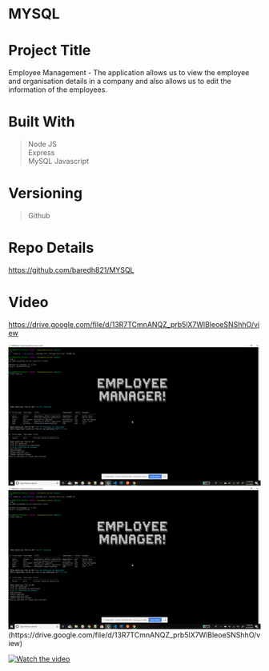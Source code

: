 # MYSQL

# Project Title
Employee Management - The application allows us to view the employee and organisation details in a company and also allows us to edit the information of the employees.  

# Built With
>Node JS<br>
>Express<br>
>MySQL
>Javascript<br>


# Versioning 
> Github

# Repo Details 
https://github.com/baredh821/MYSQL

# Video

https://drive.google.com/file/d/13R7TCmnANQZ_prb5lX7WlBleoeSNShhO/view

<a href="https://drive.google.com/file/d/13R7TCmnANQZ_prb5lX7WlBleoeSNShhO/view">
         <img src = "Screenshot.png">
      </a>
<img src = "Screenshot.png">(https://drive.google.com/file/d/13R7TCmnANQZ_prb5lX7WlBleoeSNShhO/view)

[![Watch the video](<img src = "/Screenshot.PNG">)](https://drive.google.com/file/d/13R7TCmnANQZ_prb5lX7WlBleoeSNShhO/view)













